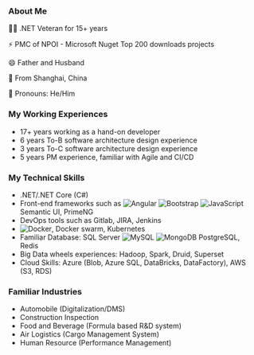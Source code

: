 ### About Me
 
👨‍💻 .NET Veteran for 15+ years

⚡ PMC of NPOI - Microsoft Nuget Top 200 downloads projects

😄 Father and Husband

🌱 From Shanghai, China

🤵 Pronouns: He/Him

### My Working Experiences
- 17+ years working as a hand-on developer
- 6 years To-B software architecture design experience
- 3 years To-C software architecture design experience
- 5 years PM experience, familiar with Agile and CI/CD

### My Technical Skills
- .NET/.NET Core (C#)
- Front-end frameworks such as ![Angular](https://img.shields.io/badge/-Angular-red?style=flat&logo=angular) ![Bootstrap](https://img.shields.io/badge/-Bootstrap-563D7C?style=flat&logo=bootstrap) ![JavaScript](https://img.shields.io/badge/-JavaScript-black?style=flat&logo=javascript) Semantic UI, PrimeNG
- DevOps tools such as Gitlab, JIRA, Jenkins
- ![Docker](https://img.shields.io/badge/-Docker-black?style=flat&logo=docker), Docker swarm, Kubernetes
- Familiar Database: SQL Server ![MySQL](https://img.shields.io/badge/-MySQL-black?style=flat&logo=mysql) ![MongoDB](https://img.shields.io/badge/-MongoDB-FCA121?style=flat&logo=mongodb) PostgreSQL, Redis
- Big Data wheels experiences: Hadoop, Spark, Druid, Superset
- Cloud Skills: Azure (Blob, Azure SQL, DataBricks, DataFactory), AWS (S3, RDS)

### Familiar Industries
- Automobile (Digitalization/DMS)
- Construction Inspection
- Food and Beverage (Formula based R&D system)
- Air Logistics (Cargo Management System)
- Human Resource (Performance Management)

